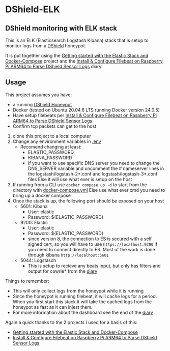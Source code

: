 # DShield-ELK
## DShield monitoring with ELK stack

This is an ELK (Elasticsearch Logstash Kibana) stack that is setup to monitor logs from a [DShield](https://dshield.org) honeypot.

It is put together using the [Getting started with the Elastic Stack and Docker-Compose](https://github.com/elkninja/elastic-stack-docker-part-one) project and the [Install & Configure Filebeat on Raspberry Pi ARM64 to Parse DShield Sensor Logs](https://isc.sans.edu/diary/Install+Configure+Filebeat+on+Raspberry+Pi+ARM64+to+Parse+DShield+Sensor+Logs/30056) diary.

## Usage

This project assumes you have:
* a running [DShield Honeypot](https://www.dshield.org/tools/honeypot/)
* Docker (tested on Ubuntu 20.04.6 LTS running Docker version 24.0.5)
* Have setup filebeats per [Install & Configure Filebeat on Raspberry Pi ARM64 to Parse DShield Sensor Logs](https://isc.sans.edu/diary/Install+Configure+Filebeat+on+Raspberry+Pi+ARM64+to+Parse+DShield+Sensor+Logs/30056)
* Confirm tcp packets can get to the host

1. clone this project to a local computer
1. Change any environment variables in [.env](./.env)
    * Recomend changing at least:
        * ELASTIC_PASSWORD
        * KIBANA_PASSWORD
        * If you want to use specific DNS server you need to change the DNS_SERVER variable and uncomment the # nameserver lines in the logstash/logstash-2*.conf and logstash/logstash-3*.conf files
        Else it will use what ever is setup on the host
1. If running from a CLI use `docker compose up -d` to start from the directory with [docker-compose.yml](./docker-compose.yml)
Else use what ever cmd you need to bring up a docker compose
1. Once the stack is up, the following port should be exposed on your host
    * 5601: Kibana
        * User: elastic
        * Password: ${ELASTIC_PASSWORD}
    * 9200: Elastic
        * User: elastic
        * Password: ${ELASTIC_PASSWORD}
        * since version 8, the connection to ES is secured with a self signed cert, so you will have to use `https://localhost:9200` if you need to connect directly to ES.  Most of the work is done through kibana `http://localhost:5601`
    * 5044: Logstasch
        * This is setup to recieve any beats input, but only has filters and output for cowrie* from the [diary](https://isc.sans.edu/diary/Install+Configure+Filebeat+on+Raspberry+Pi+ARM64+to+Parse+DShield+Sensor+Logs/30056)


Things to remember:
* This will only collect logs from the honeypot while it is running
* Since the honeypot is running filebeat, it will cache logs for a period.  When you first start this stack it will take the cached logs from the honeypot as fast as it can injest them.
* For more information about the dashboard see the end of the [diary](https://isc.sans.edu/diary/Install+Configure+Filebeat+on+Raspberry+Pi+ARM64+to+Parse+DShield+Sensor+Logs/30056)

Again a quick thanks to the 2 projects I used for a basis of  this:
* [Getting started with the Elastic Stack and Docker-Compose](https://github.com/elkninja/elastic-stack-docker-part-one)
* [Install & Configure Filebeat on Raspberry Pi ARM64 to Parse DShield Sensor Logs](https://isc.sans.edu/diary/Install+Configure+Filebeat+on+Raspberry+Pi+ARM64+to+Parse+DShield+Sensor+Logs/30056)

